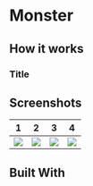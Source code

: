 # Monster

## How it works 

### Title

## Screenshots
| 1 | 2 | 3 | 4 |
|:----:|:----:|:----:|:-------:|
|![](image/) | ![](image/) | ![](image/)| ![](image/)

## Built With